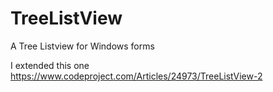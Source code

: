 # TreeListView
A Tree Listview for Windows forms

I extended this one 
https://www.codeproject.com/Articles/24973/TreeListView-2
